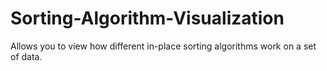 # Sorting-Algorithm-Visualization
Allows you to view how different in-place sorting algorithms work on a set of data.
